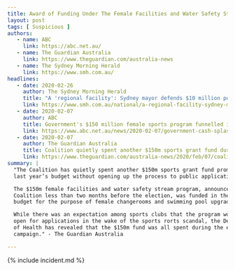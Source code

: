```yaml
---
title: Award of Funding Under The Female Facilities and Water Safety Stream Program
layout: post
tags: [ Suspicious ]
authors:
   - name: ABC
     link: https://abc.net.au/
   - name: The Guardian Australia
     link: https://www.theguardian.com/australia-news
   - name: The Sydney Morning Herald
     link: https://www.smh.com.au/
headlines:
   - date: 2020-02-26
     author: The Sydney Morning Herald
     title: "A 'regional facility': Sydney mayor defends $10 million pool grant"
     link: https://www.smh.com.au/national/a-regional-facility-sydney-mayor-defends-10-million-pool-grant-20200226-p544o5.html
   - date: 2020-02-07
     author: ABC
     title: Government's $150 million female sports program funnelled into swimming pools for marginal Coalition seats
     link: https://www.abc.net.au/news/2020-02-07/government-cash-splash-swimming-pools/11924850
   - date: 2020-02-07
     author: The Guardian Australia
     title: Coalition quietly spent another $150m sports grant fund during election campaign
     link: https://www.theguardian.com/australia-news/2020/feb/07/coalition-quietly-spent-another-150m-sports-grant-fund-during-election-campaign
summary: |
  "The Coalition has quietly spent another $150m sports grant fund promised in
  last year’s budget without opening up the process to public applications.

  The $150m female facilities and water safety stream program, announced by the
  Coalition less than two months before the election, was funded in the 2019
  budget for the purpose of female changerooms and swimming pool upgrades.

  While there was an expectation among sports clubs that the program would be
  open for applications in the wake of the sports rorts scandal, the Department
  of Health has revealed that the $150m fund was all spent during the election
  campaign." - The Guardian Australia

---
```

{% include incident.md %}
